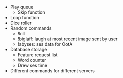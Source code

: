 - Play queue
  - Skip function
- Loop function
- Dice roller
- Random commands
  - !kill
  - !biglaff: laugh at most recent image sent by user
  - !abyses: ses data for OotA
- Database storage
  - Feature request list
  - Word counter
  - Drew ses time
- Different commands for different servers